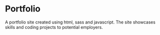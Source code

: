 # Portfolio

A portfolio site created using html, sass and javascript. The site showcases skills and coding projects to potential employers.

